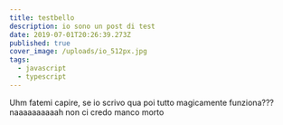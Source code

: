 ```yaml
---
title: testbello
description: io sono un post di test
date: 2019-07-01T20:26:39.273Z
published: true
cover_image: /uploads/io_512px.jpg
tags:
  - javascript
  - typescript
---
```

Uhm fatemi capire, se io scrivo qua poi tutto magicamente funziona??? naaaaaaaaaah non ci credo manco morto
